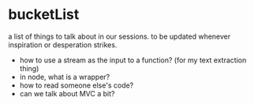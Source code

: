 # bucketList
a list of things to talk about in our sessions. to be updated whenever inspiration or desperation strikes.

* how to use a stream as the input to a function? (for my text extraction thing)
* in node, what is a wrapper?
* how to read someone else's code?
* can we talk about MVC a bit?
